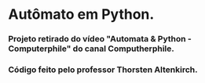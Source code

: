 # Autômato em Python.

### Projeto retirado do vídeo "Automata & Python - Computerphile" do canal Computherphile.
### Código feito pelo professor Thorsten Altenkirch.
